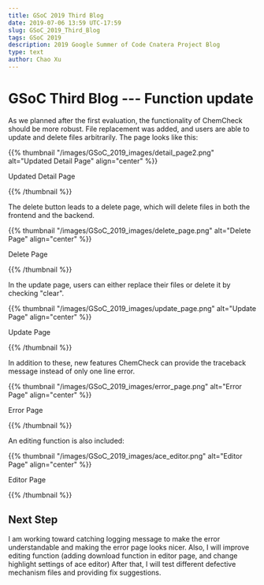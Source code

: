 ```yaml
---
title: GSoC 2019 Third Blog
date: 2019-07-06 13:59 UTC-17:59
slug: GSoC_2019_Third_Blog
tags: GSoC 2019
description: 2019 Google Summer of Code Cnatera Project Blog
type: text
author: Chao Xu
---
```


# GSoC Third Blog --- Function update

As we planned after the first evaluation, the functionality of ChemCheck should be more robust. File replacement was added, and users are able to
update and delete files arbitrarily. The page looks like this:

{{% thumbnail "/images/GSoC_2019_images/detail_page2.png" alt="Updated Detail Page" align="center" %}}

Updated Detail Page

{{% /thumbnail %}}

The delete button leads to a delete page, which will delete files in both the frontend and the backend.

{{% thumbnail "/images/GSoC_2019_images/delete_page.png" alt="Delete Page" align="center" %}}

Delete Page

{{% /thumbnail %}}

In the update page, users can either replace their files or delete it by checking "clear". 

{{% thumbnail "/images/GSoC_2019_images/update_page.png" alt="Update Page" align="center" %}}

Update Page

{{% /thumbnail %}}

In addition to these, new features ChemCheck can provide the traceback message instead of only one line error.

{{% thumbnail "/images/GSoC_2019_images/error_page.png" alt="Error Page" align="center" %}}

Error Page

{{% /thumbnail %}}

An editing function is also included:

{{% thumbnail "/images/GSoC_2019_images/ace_editor.png" alt="Editor Page" align="center" %}}

Editor Page

{{% /thumbnail %}}

## Next Step

I am working toward catching logging message to make the error understandable and making the error page looks nicer. Also, I will improve editing function (adding download function in editor page, and change highlight settings of ace editor)  After that, I will test different
defective mechanism files and providing fix suggestions.
